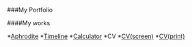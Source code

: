  ###My Portfolio
  
####My works

*[Aphrodite](Afrodyta/index.html)
*[Timeline](timeline/index.html)
*[Calculator](calculator/index.html)
*CV
    *[CV(screen)](CV/task1/index.html)
    *[CV(print)](CV/task2/index.html)